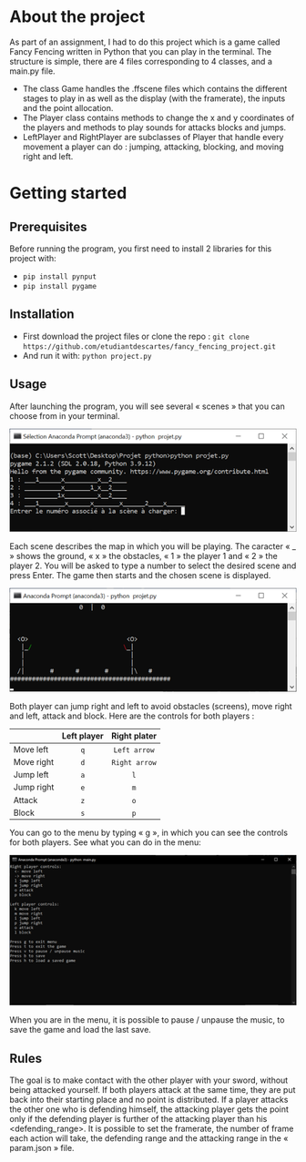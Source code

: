 # About the project
As part of an assignment, I had to do this project which is a game called Fancy Fencing written in Python that you can play in the terminal.
The structure is simple, there are 4 files corresponding to 4 classes, and a main.py file.
- The class Game handles the .ffscene files which contains the different stages to play in as well as the display (with the framerate), the inputs and the point allocation.
- The Player class contains methods to change the x and y coordinates of the players and methods to play sounds for attacks blocks and jumps.
- LeftPlayer and RightPlayer  are subclasses of Player that handle every movement a player can do : jumping, attacking, blocking, and moving right and left.



# Getting started
## Prerequisites
Before running the program, you first need to install 2 libraries for this project with:
- ```pip install pynput```
- ```pip install pygame```

## Installation
- First download the project files or clone the repo :
	```git clone https://github.com/etudiantdescartes/fancy_fencing_project.git```
- And run it with:
    ```python project.py```



## Usage
After launching the program, you will see several « scenes » that you can choose from in your terminal.

![image1](/Image1.png?raw=true)

Each scene describes the map in which you will be playing.
The caracter « _ » shows the ground, « x » the obstacles, « 1 » the player 1 and « 2 » the player 2.
You will be asked to type a number to select the desired scene and press Enter.
The game then starts and the chosen scene is displayed.

![image2](/Image2.png?raw=true)

Both player can jump right and left to avoid obstacles (screens), move right and left, attack and block.
Here are the controls for both players :

| | Left player | Right plater |
|-| :-: | :-: |
|Move left|```q```|```Left arrow```|
|Move right|```d```|```Right arrow```|
|Jump left|```a```|```l```|
|Jump right|```e```|```m```|
|Attack|```z```|```o```|
|Block|```s```|```p```|

You can go to the menu by typing « g », in which you can see the controls for both players.
See what you can do in the menu:

![image3](/Image3.png?raw=true)

When you are in the menu, it is possible to pause / unpause the music, to save the game and load the last save.

## Rules
The goal is to make contact with the other player with your sword, without being attacked yourself.
If both players attack at the same time, they are put back into their starting place and no point is distributed.
If a player attacks the other one who is defending himself, the attacking player gets the point only if the defending player is further of the attacking player than his <defending_range>.
It is possible to set the framerate, the number of frame each action will take, the defending range and the attacking range in the « param.json » file.
